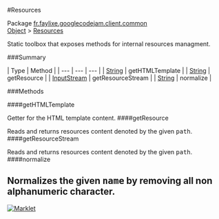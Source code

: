 #Resources

Package [fr.faylixe.googlecodejam.client.common](README.md)<br>
[Object](../../../../java/langObject.md) > [Resources](Resources.md)

<p>Static toolbox that exposes methods for internal resources managment.</p>

###Summary


| Type | Method |
| --- | --- | --- |
| [String](../../../../java/langString.md) | getHTMLTemplate |
| [String](../../../../java/langString.md) | getResource |
| [InputStream](../../../../java/ioInputStream.md) | getResourceStream |
| [String](../../../../java/langString.md) | normalize |

###Methods

####getHTMLTemplate

Getter for the HTML template content.
####getResource

Reads and returns resources content denoted by the
 given <tt>path</tt>.
####getResourceStream

Reads and returns resources content denoted by the
 given <tt>path</tt>.
####normalize

Normalizes the given <tt>name</tt> by removing
 all non alphanumeric character.
---
[![Marklet](https://img.shields.io/badge/Generated%20by-Marklet-green.svg)](https://github.com/Faylixe/marklet)